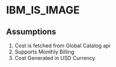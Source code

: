 # IBM_IS_IMAGE

## Assumptions

1. Cost is fetched from Global Catalog api
2. Supports Monthly Billing
3. Cost Generated in USD Currency